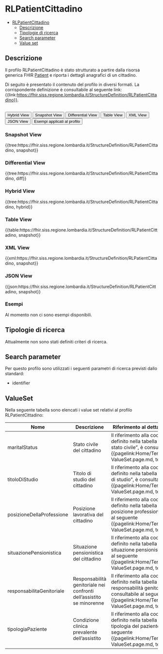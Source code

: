 # RLPatientCittadino

- [RLPatientCittadino](#rlpatientcittadino)
  - [Descrizione](#descrizione)
  - [Tipologie di ricerca](#tipologie-di-ricerca)
  - [Search parameter](#search-parameter)
  - [Value set](#value-set)

## Descrizione

Il profilo RLPatientCittadino è stato strutturato a partire dalla risorsa generica FHIR [Patient](http://hl7.org/fhir/R4/patient.html) e riporta i dettagli anagrafici di un cittadino.

Di seguito è presentato il contenuto del profilo in diversi formati. La corrispondente definizione è consultabile al seguente link: {{link:https://fhir.siss.regione.lombardia.it/StructureDefinition/RLPatientCittadino}}.

<br>
<div class="tab">
  <button class="tablinks active" onclick="openTab(event, 'Hybrid View')">Hybrid View</button>
  <button class="tablinks" onclick="openTab(event, 'Snapshot View')">Snapshot View</button>
  <button class="tablinks" onclick="openTab(event, 'Differential View')">Differential View</button>
  <button class="tablinks" onclick="openTab(event, 'Table View')">Table View</button>
  <button class="tablinks" onclick="openTab(event, 'XML View')">XML View</button>
  <button class="tablinks" onclick="openTab(event, 'JSON View')">JSON View</button>
  <button class="tablinks" onclick="openTab(event, 'Esempi')">Esempi applicati al profilo</button>
</div>

<div id="Snapshot View" class="tabcontent">
  <h3>Snapshot View</h3>
{{tree:https://fhir.siss.regione.lombardia.it/StructureDefinition/RLPatientCittadino, snapshot}}
</div>

<div id="Differential View" class="tabcontent">
  <h3>Differential View</h3>
{{tree:https://fhir.siss.regione.lombardia.it/StructureDefinition/RLPatientCittadino, diff}}
</div>

<div id="Hybrid View" class="tabcontent"  style="display:block">
  <h3>Hybrid View</h3>
{{tree:https://fhir.siss.regione.lombardia.it/StructureDefinition/RLPatientCittadino, hybrid}}
</div>

<div id="Table View" class="tabcontent">
  <h3>Table View</h3>
{{table:https://fhir.siss.regione.lombardia.it/StructureDefinition/RLPatientCittadino, snapshot}}
</div>

<div id="XML View" class="tabcontent">
  <h3>XML View</h3>
{{xml:https://fhir.siss.regione.lombardia.it/StructureDefinition/RLPatientCittadino, snapshot}}
</div>

<div id="JSON View" class="tabcontent">
  <h3>JSON View</h3>
{{json:https://fhir.siss.regione.lombardia.it/StructureDefinition/RLPatientCittadino, snapshot}}
</div>

<div id="Esempi" class="tabcontent">
  <h3>Esempi</h3>
Al momento non ci sono esempi disponibili.
<br>
</div>

<!-- ===================================================FINE SEZIONE=================================================== -->

## Tipologie di ricerca
Attualmente non sono stati definiti criteri di ricerca.

<!-- ===================================================FINE SEZIONE=================================================== -->

## Search parameter
Per questo profilo sono utilizzati i seguenti parametri di ricerca previsti dallo standard: 
- identifier

<!-- ===================================================FINE SEZIONE=================================================== -->

## ValueSet
Nella seguente tabella sono elencati i value set relativi al profilo RLPatientCittadino:

| Nome | Descrizione | Riferimento al dettaglio della codifica |
|---|---|---|
| maritalStatus | Stato civile del cittadino | Il riferimento alla codifica esaustiva, definito nella tabella “Codifica dello stato civile”, è consultabile al seguente {{pagelink:Home/Terminologia/Libreria-ValueSet.page.md, text:link}} |
| titoloDiStudio | Titolo di studio del cittadino | Il riferimento alla codifica esaustiva, definito nella tabella “Codifica del titolo di studio”, è consultabile al seguente {{pagelink:Home/Terminologia/Libreria-ValueSet.page.md, text:link}} |
| posizioneDellaProfessione | Posizione lavorativa del cittadino | Il riferimento alla codifica esaustiva, definito nella tabella “Codifica della posizione professionale”, è consultabile al seguente {{pagelink:Home/Terminologia/Libreria-ValueSet.page.md, text:link}} |
| situazionePensionistica | Situazione pensionistica del cittadino | Il riferimento alla codifica esaustiva, definito nella tabella “Codifica della situazione pensionistica”, è consultabile al seguente {{pagelink:Home/Terminologia/Libreria-ValueSet.page.md, text:link}} |
| responsabilitaGenitoriale | Responsabilità genitoriale nei confronti dell’assistito se minorenne | Il riferimento alla codifica esaustiva, definito nella tabella “Codifica della responsabilità genitoriale”, è consultabile al seguente {{pagelink:Home/Terminologia/Libreria-ValueSet.page.md, text:link}} |
| tipologiaPaziente | Condizione clinica prevalente dell’assistito | Il riferimento alla codifica esaustiva, definito nella tabella “Codifica della tipologia del paziente”, è consultabile al seguente {{pagelink:Home/Terminologia/Libreria-ValueSet.page.md, text:link}} |
